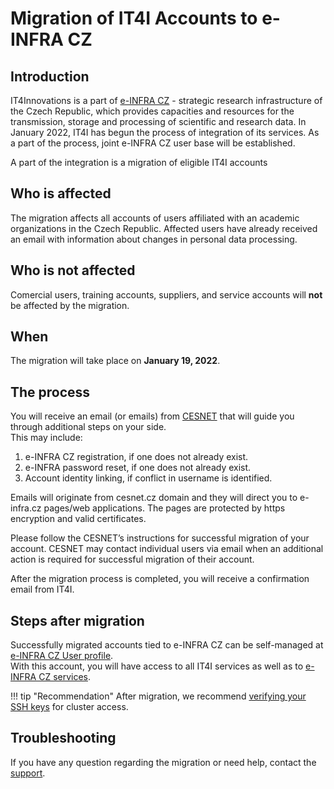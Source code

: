 # Migration of IT4I Accounts to e-INFRA CZ

## Introduction

IT4Innovations is a part of [e-INFRA CZ][1] - strategic research infrastructure of the Czech Republic, which provides capacities and resources for the transmission, storage and processing of scientific and research data. In January 2022, IT4I has begun the process of integration of its services. As a part of the process, joint e-INFRA CZ user base will be established.

A part of the integration is a migration of eligible IT4I accounts 


## Who is affected

The migration affects all accounts of users affiliated with an academic organizations in the Czech Republic. Affected users have already received an email with information about changes in personal data processing. 

## Who is not affected 

Comercial users, training accounts, suppliers, and service accounts will **not** be affected by the migration.

## When 

The migration will take place on **January 19, 2022**. 

## The process
You will receive an email (or emails) from [CESNET][3] that will guide you through additional steps on your side.  
This may include:  

1. e-INFRA CZ registration, if one does not already exist.
2. e-INFRA password reset, if one does not already exist.
3. Account identity linking, if conflict in username is identified.

Emails will originate from cesnet.cz domain and they will direct you to e-infra.cz pages/web applications.
The pages are protected by https encryption and valid certificates. 

Please follow the CESNET’s instructions for successful migration of your account.
CESNET may contact individual users via email when an additional action is required for successful migration of their account.

After the migration process is completed, you will receive a confirmation email from IT4I.

## Steps after migration

Successfully migrated accounts tied to e-INFRA CZ can be self-managed at [e-INFRA CZ User profile][4].  
With this account, you will have access to all IT4I services as well as to [e-INFRA CZ services][5].

!!! tip "Recommendation"
    After migration, we recommend [verifying your SSH keys][6] for cluster access.

## Troubleshooting

If you have any question regarding the migration or need help, contact the [support][2].

[1]: https://www.e-infra.cz/en
[2]: mailto:support@it4i.cz
[3]: https://www.cesnet.cz/?lang=en
[4]: https://profile.e-infra.cz/
[5]: https://www.e-infra.cz/en/services
[6]: https://profile.e-infra.cz/profile/settings/sshKeys
